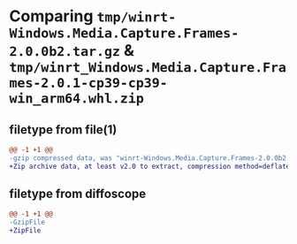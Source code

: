 # Comparing `tmp/winrt-Windows.Media.Capture.Frames-2.0.0b2.tar.gz` & `tmp/winrt_Windows.Media.Capture.Frames-2.0.1-cp39-cp39-win_arm64.whl.zip`

## filetype from file(1)

```diff
@@ -1 +1 @@
-gzip compressed data, was "winrt-Windows.Media.Capture.Frames-2.0.0b2.tar", last modified: Sat Dec  2 18:23:27 2023, max compression
+Zip archive data, at least v2.0 to extract, compression method=deflate
```

## filetype from diffoscope

```diff
@@ -1 +1 @@
-GzipFile
+ZipFile
```

